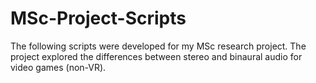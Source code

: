# MSc-Project-Scripts
The following scripts were developed for my MSc research project. The project explored the differences between stereo and binaural audio for video games (non-VR).
